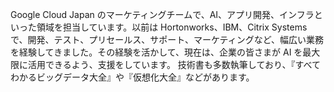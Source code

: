 Google Cloud Japan のマーケティングチームで、AI、アプリ開発、インフラといった領域を担当しています。以前は Hortonworks、IBM、Citrix Systems で、開発、テスト、プリセールス、サポート、マーケティングなど、幅広い業務を経験してきました。その経験を活かして、現在は、企業の皆さまが AI を最大限に活用できるよう、支援をしています。 技術書も多数執筆しており、『すべてわかるビッグデータ大全』や『仮想化大全』などがあります。
